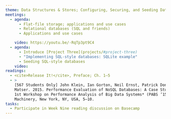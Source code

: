 ```yaml
---
theme: Data Structures & Stores; Configuring, Securing, and Seeding Databases
meetings:
  - agenda:
      - Flat-file storage; applications and use cases
      - Relational databases (SQL and friends)
      - Applications and use cases

    video: https://youtu.be/-RqTp3pt9C4
  - agenda:
      - Introduce [Project Three](projects/#project-three)
      - "Implementing SQL-style databases: SQLite example"
      - Seeding SQL-style databases
    video:
readings:
  - <cite>Release It!</cite>, Preface; Ch. 1–5
  - >
    [567 Students Only] John Klein, Ian Gorton, Neil Ernst, Patrick Donohoe, Kim Pham, and Chrisjan
    Matser. 2015. Performance Evaluation of NoSQL Databases: A Case Study. In *Proceedings of the
    1st Workshop on Performance Analysis of Big Data Systems* (PABS ’15). Association for Computing
    Machinery, New York, NY, USA, 5–10.
tasks:
  - Participate in Week Nine reading discussion on Basecamp
---
```

